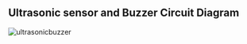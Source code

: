 ## Ultrasonic sensor and Buzzer Circuit Diagram   


![ultrasonicbuzzer](https://user-images.githubusercontent.com/68045710/102705830-bbffe680-42c6-11eb-94f0-a6893e6bb08d.png)
